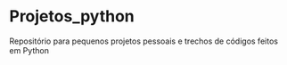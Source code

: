 # Projetos_python
Repositório para pequenos projetos pessoais e trechos de códigos feitos em Python
